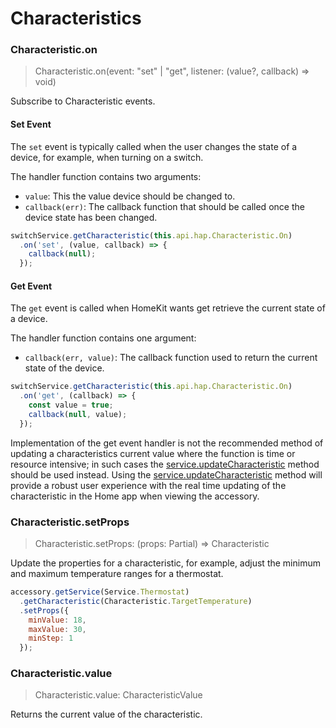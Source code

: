 # Characteristics

### Characteristic.on
> Characteristic.on(event: "set" | "get", listener: (value?, callback) => void)

Subscribe to Characteristic events.

#### Set Event

The `set` event is typically called when the user changes the state of a device, for example, when turning on a switch.

The handler function contains two arguments:

* `value`: This the value device should be changed to.
* `callback(err)`: The callback function that should be called once the device state has been changed.

```js
switchService.getCharacteristic(this.api.hap.Characteristic.On)
  .on('set', (value, callback) => {
    callback(null);
  });
```

#### Get Event

The `get` event is called when HomeKit wants get retrieve the current state of a device.

The handler function contains one argument:

* `callback(err, value)`: The callback function used to return the current state of the device.

```js
switchService.getCharacteristic(this.api.hap.Characteristic.On)
  .on('get', (callback) => {
    const value = true;
    callback(null, value);
  });
```

Implementation of the get event handler is not the recommended method of updating a characteristics current value where the function is time or resource intensive; in such cases the [service.updateCharacteristic](#/api/service#serviceupdatecharacteristic) method should be used instead. Using the [service.updateCharacteristic](#/api/service#serviceupdatecharacteristic) method will provide a robust user experience with the real time updating of the characteristic in the Home app when viewing the accessory.

### Characteristic.setProps
> Characteristic.setProps: (props: Partial<CharacteristicProps>) => Characteristic

Update the properties for a characteristic, for example, adjust the minimum and maximum temperature ranges for a thermostat.

```js
accessory.getService(Service.Thermostat)
  .getCharacteristic(Characteristic.TargetTemperature)
  .setProps({
    minValue: 18,
    maxValue: 30,
    minStep: 1
  });
```

### Characteristic.value
> Characteristic.value: CharacteristicValue

Returns the current value of the characteristic.
